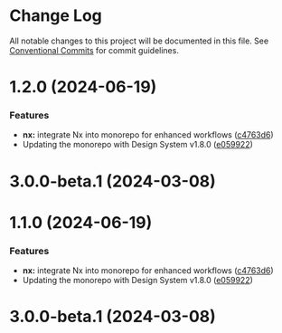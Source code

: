 # Change Log

All notable changes to this project will be documented in this file.
See [Conventional Commits](https://conventionalcommits.org) for commit guidelines.

# 1.2.0 (2024-06-19)


### Features

* **nx:** integrate Nx into monorepo for enhanced workflows ([c4763d6](https://github.com/ongov/ontario-frontend/commit/c4763d6deff19bd09cb6023404b83448ff4420ca))
* Updating the monorepo with Design System v1.8.0 ([e059922](https://github.com/ongov/ontario-frontend/commit/e059922ff78a1cccb3b7ce0141a87c24dcaf5e81))



# 3.0.0-beta.1 (2024-03-08)





# 1.1.0 (2024-06-19)


### Features

* **nx:** integrate Nx into monorepo for enhanced workflows ([c4763d6](https://github.com/ongov/ontario-frontend/commit/c4763d6deff19bd09cb6023404b83448ff4420ca))
* Updating the monorepo with Design System v1.8.0 ([e059922](https://github.com/ongov/ontario-frontend/commit/e059922ff78a1cccb3b7ce0141a87c24dcaf5e81))



# 3.0.0-beta.1 (2024-03-08)
